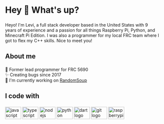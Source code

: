<h1 align="left">Hey 👋 What's up?</h1>

###

<p align="left">Heyo! I'm Levi, a full stack developer based in the United States with 9 years of experience and a passion for all things Raspberry Pi, Python, and Minecraft Pi Edition. I was also a programmer for my local FRC team where I got to flex my C++ skills. Nice to meet you!</p>

###

<h2 align="left">About me</h2>

###

<p align="left">🤖 Former lead programmer for FRC 5690<br>✨ Creating bugs since 2017<br>🚀 I'm currently working on <a href="https://github.com/randomsoup">RandomSoup</a></p>

###

<h2 align="left">I code with</h2>

###

<div align="left">
  <img src="https://cdn.jsdelivr.net/gh/devicons/devicon/icons/javascript/javascript-original.svg" height="40" width="52" alt="javascript logo"  />
  <img src="https://cdn.jsdelivr.net/gh/devicons/devicon/icons/typescript/typescript-original.svg" height="40" width="52" alt="typescript logo"  />
  <img src="https://cdn.jsdelivr.net/gh/devicons/devicon/icons/nodejs/nodejs-original.svg" height="40" width="52" alt="nodejs logo"  />
  <img src="https://cdn.jsdelivr.net/gh/devicons/devicon/icons/python/python-original.svg" height="40" width="52" alt="python logo"  />
  <img src="https://cdn.jsdelivr.net/gh/devicons/devicon/icons/dart/dart-original.svg" height="40" width="52" alt="dart logo"  />
  <img src="https://cdn.jsdelivr.net/gh/devicons/devicon/icons/git/git-original.svg" height="40" width="52" alt="git logo"  />
  <img src="https://cdn.jsdelivr.net/gh/devicons/devicon/icons/raspberrypi/raspberrypi-original.svg" height="40" width="52" alt="raspberrypi logo"  />
</div>
